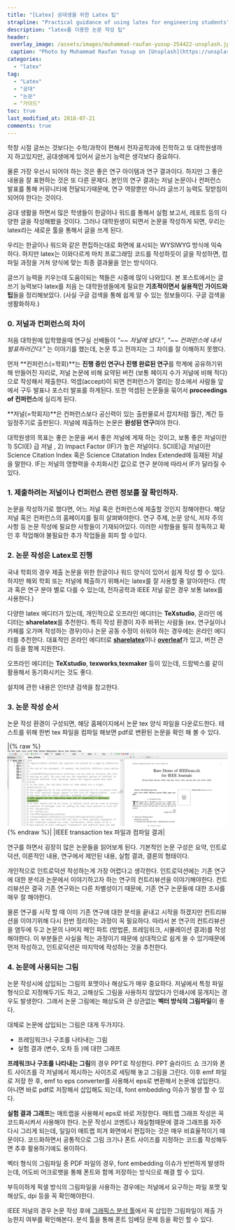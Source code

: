 ```yaml
---
title: "[Latex] 공대생을 위한 Latex 팁"
strapline: "Practical guidance of using latex for engineering students"
description: "latex를 이용한 논문 작성 팁"
header:
 overlay_image: /assets/images/muhammad-raufan-yusup-254422-unsplash.jpg
 caption: "Photo by Muhammad Raufan Yusup on [Unsplash](https://unsplash.com)"
categories:
  - "latex"
tag:
  - "Latex"
  - "공대"
  - "논문"
  = "가이드"
toc: true
last_modified_at: 2018-07-21
comments: true
---
```




학창 시절 글쓰는 것보다는 수학/과학이 편해서 전자공학과에 진학하고 또 대학원생까지 하고있지만, 공대생에게 있어서 글쓰기 능력은 생각보다 중요하다.

물론 가장 우선시 되어야 하는 것은 좋은 연구 아이템과 연구 결과이다. 하지만 그 좋은 내용을 잘 표현하는 것은 또 다른 문제다. 본인의 연구 결과는 저널 논문이나 컨퍼런스 발표를 통해 커뮤니티에 전달되기때문에, 연구 역량뿐만 아니라 글쓰기 능력도 뒷받침이 되어야 한다는 것이다. 

공대 생활을 하면서 많은 학생들이 한글이나 워드를 통해서 실험 보고서, 레포트 등의 다양한 글을 작성해봤을 것이다. 그러나 대학원생이 되면서 논문을 작성하게 되면, 우리는 latex라는 새로운 툴을 통해서 글을 쓰게 된다.

우리는 한글이나 워드와 같은 편집하는대로 화면에 표시되는  WYSIWYG 방식에 익숙하다. 하지만 latex는 이와다르게 마치 프로그래밍 코드를 작성하듯이 글을 작성하면, 컴파일 과정을 거쳐 양식에 맞는 최종 결과물을 얻는 방식이다.

글쓰기 능력을 키우는데 도움이되는 책들은 시중에 많이 나와있다. 본 포스트에서는 글쓰기 능력보다 latex를 처음 는 대학원생들에게 필요한 **기초적이면서 실용적인 가이드와 팁**들을 정리해보았다.  (사실 구글 검색을 통해 쉽게 알 수 있는 정보들이다. 구글 검색을 생활화하자.)

### 0. 저널과 컨퍼런스의 차이

처음 대학원에 입학했을때 연구실 선배들이 *"~~ 저널에 냈다."*, *"~~ 컨퍼런스에 내서 발표하러간다."* 는 이야기를 했는데, 논문 투고 전까지는 그 차이를 잘 이해하지 못했다.

먼저 **컨퍼런스(=학회)**는 **진행 중인 연구나 진행 완료된 연구**를 학계에 공유하기위해 만들어진 자리로, 저널 논문에 비해 요약된 버전 (보통 페이지 수가 저널에 비해 적다)으로 작성해서 제출한다. 억셉(accept)이 되면 컨퍼런스가 열리는 장소에서 사람들 앞에서 구두 발표나 포스터 발표를 하게된다. 또한 억셉된 논문들을 묶어서 **proceedings of 컨퍼런스**에 실리게 된다. 

**저널(=학회지)**은 컨퍼런스보다 공신력이 있는 출판물로서 잡지처럼 월간, 계간 등 일정주기로 출판된다. 저널에 제출하는 논문은 **완성된 연구**여야 한다. 

대학원생의 목표는 좋은 논문을 써서 좋은 저널에 게재 하는 것이고, 보통 좋은 저널이란 1) SCI(E) 급 저널 , 2) Impact Factor (IF)가 높은 저널이다. SCI(E)급 저널이란 Science Citation Index 혹은 Science Citatation Index Extended에 등재된 저널을 말한다. IF는 저널의 영향력을 수치화시킨 값으로 연구 분야에 따라서 IF가 달라질 수 있다.

### 1. 제출하려는 저널이나 컨퍼런스 관련 정보를 잘 확인하자. 

논문을 작성하기로 했다면, 어느 저널 혹은 컨퍼런스에 제출할 것인지 정해야한다. 해당 저널 혹은 컨퍼런스의 홈페이지를 필히 살펴봐야한다. 연구 주제, 논문 양식, 저자 주의사항 등 논문 작성에 필요한 사항들이 기재되어있다. 이러한 사항들을 필히 정독하고 확인 후 작업해야 불필요한 추가 작업들을 회피 할 수있다.

### 2. 논문 작성은 Latex로 진행 

국내 학회의 경우 제출 논문을 위한 한글이나 워드 양식이 있어서 쉽게 작성 할 수 있다. 하지만 해외 학회 또는 저널에 체출하기 위해서는 latex를 잘 사용할 줄 알아야한다. (학과 혹은 연구 분야 별로 다를 수 있는데, 전자공학과 IEEE 저널 같은 경우 보통 latex를 사용한다.)

다양한 latex 에디터가 있는데, 개인적으로 오프라인 에디터는 **TeXstudio**, 온라인 에디터는 **sharelatex**를 추천한다. 특히 작성 환경이 자주 바뀌는 사람들 (ex. 연구실이나 카페를 오가며 작성하는 경우)이나 논문 공동 수정이 쉬워야 하는 경우에는 온라인 에디터를 추천한다. 대표적인 온라인 에디터로 [**sharelatex**](www.sharelatex.com)이나 [**overleaf**](www.overleaf.com)가 있고, 버전 관리 등을 함께 지원한다.

오프라인 에디터는 **TeXstudio**, **texworks**,**texmaker** 등이 있는데, 드랍박스를 같이 활용해서 동기화시키는 것도 좋다. 

설치에 관한 내용은 인터넷 검색을 참고한다. 

### 3. 논문 작성 순서
논문 작성 환경이 구성되면, 해당 홈페이지에서 논문 tex 양식 파일을 다운로드한다. 테스트를 위해 한번 tex 파일을 컴파일 해보면 pdf로 변환된 논문을 확인 해 볼 수 있다. 

|{% raw %}![alt](/assets/images/baredemo.png){% endraw %}|
|IEEE transaction tex 파일과 컴파일 결과|

연구를 하면서 굉장히 많은 논문들을 읽어보게 된다. 기본적인 논문 구성은 요약, 인트로덕션, 이론적인 내용, 연구에서 제안된 내용, 실험 결과, 결론의 형태이다.

개인적으로 인트로덕션 작성하는게 가장 어렵다고 생각한다. 인트로덕션에는 기존 연구에 대한 분석과 논문에서 이야기하고자 하는 연구의 컨트리뷰션을 이야기해야한다. 컨트리뷰션은 결국 기존 연구와는 다른 차별성이기 때문에, 기존 연구 논문들에 대한 조사를 매우 잘 해야한다.

물론 연구를 시작 할 때 이미 기존 연구에 대한 분석을 끝내고 시작을 하겠지만 컨트리뷰션을 이야기위해  다시 한번 정리하는 과정이 꼭 필요하다. 따라서 본 연구의 컨트리뷰션을 염두에 두고 논문의 나머지 메인 파트 (방법론, 프레임워크, 시뮬레이션 결과)를 작성해야한다. 이 부분들은 사실을 적는 과정이기 때문에 상대적으로 쉽게 쓸 수 있기때문에 먼저 작성하고, 인트로덕션은 마지막에 작성하는 것을 추천한다.

### 4. 논문에 사용되는 그림

논문 작성시에 삽입되는 그림의 포맷이나 해상도가 매우 중요하다.  저널에서 특정 파일 형식으로 지정해두기도 하고, 고해상도 그림을 사용하지 않았다가 인쇄시에 뭉개지는 경우도 발생한다. 그래서 논문 그림에는 해상도와 큰 상관없는 **벡터 방식의 그림파일**이 좋다.

대체로 논문에 삽입되는 그림은 대게 두가지다.

* 프레임워크나 구조를 나타내는 그림
* 실험 결과 (변수, 오차 등 )에 대한 그래프

**프레워크나 구조를 나타내는 그림**의 경우 PPT로 작성한다. PPT 슬라이드 쇼 크기와 폰트 사이즈를 각 저널에서 제시하는 사이즈로 세팅해 놓고 그림을 그린다. 이후 emf 파일로 저장 한 후, emf to eps converter를 사용해서 eps로 변환해서 논문에 삽입한다.
아니면 바로 pdf로 저장해서 삽입해도 되는데, font embedding 이슈가 발생 할 수 있다.

**실험 결과 그래프**는 매트랩을 사용해서 eps로 바로 저장한다. 매트랩 그래프 작성은 꼭 코드화시켜서 사용해야 한다. 논문 작성시 코멘트나 재실험때문에 결과 그래프를 자주 다시 그리게 되는데, 일일이 매트랩 피겨 화면에서 편집하는 것은 매우 비효율적이기 때문이다. 코드화하면서 공통적으로 그림 크기나 폰트 사이즈를 지정하는 코드를 작성해두면 추후 활용하기에도 용이하다.

벡터 형식의 그림파일 중 PDF 파일의 경우, font embedding 이슈가 빈번하게 발생하는데, 어도비 어크로뱃을 통해 폰트와 함께 저장하는 방식으로 해결 할 수 있다.

부득이하게 픽셀 방식의 그림파일을 사용하는 경우에는 저널에서 요구하는 파일 포맷 및 해상도, dpi 등을 꼭 확인해야한다. 

IEEE 저널의 경우 논문 작성 후에 [그래픽스 분석 툴](http://graphicsqc.ieee.org/)에서 꼭 삽입한 그림파일이 제출 가능한지 여부를 확인해본다. 분석 툴을 통해 폰트 임베딩 문제 등을 확인 할 수 있다.